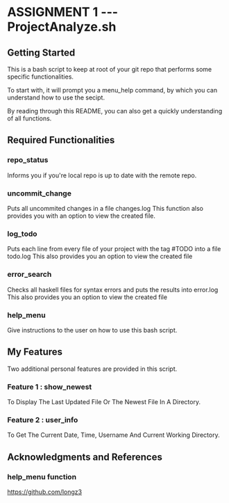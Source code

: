 # ASSIGNMENT 1 --- ProjectAnalyze.sh

## Getting Started

This is a bash script to keep at root of your git repo that performs some specific functionalities.

To start with, it will prompt you a menu_help command, by which you can understand how to use the secipt.

By reading through this README, you can also get a quickly understanding of all functions.

## Required Functionalities

### repo_status

Informs you if you're local repo is up to date with the remote repo.

### uncommit_change

Puts all uncommited changes in a file changes.log
This function also provides you with an option to view the created file.

### log_todo

Puts each line from every file of your project with the tag #TODO into a file todo.log
This also provides you an option to view the created file

### error_search

Checks all haskell files for syntax errors and puts the results into error.log
This also provides you an option to view the created file

### help_menu

Give instructions to the user on how to use this bash script.

## My Features

Two additional personal features are provided in this script.

### Feature 1 : show_newest

To Display The Last Updated File Or The Newest File In A Directory.

### Feature 2 : user_info 

To Get The Current Date, Time, Username And Current Working Directory.

## Acknowledgments and References

### help_menu function
https://github.com/longz3 



